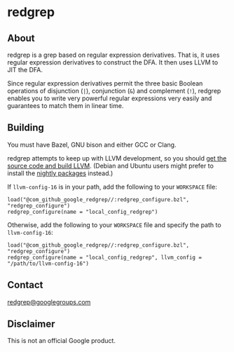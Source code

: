 # redgrep

## About

redgrep is a grep based on regular expression derivatives. That is, it uses
regular expression derivatives to construct the DFA. It then uses LLVM to JIT
the DFA.

Since regular expression derivatives permit the three basic Boolean operations
of disjunction (`|`), conjunction (`&`) and complement (`!`), redgrep enables
you to write very powerful regular expressions very easily and guarantees to
match them in linear time.

## Building

You must have Bazel, GNU bison and either GCC or Clang.

redgrep attempts to keep up with LLVM development, so you should
[get the source code and build LLVM](https://llvm.org/docs/GettingStarted.html#getting-the-source-code-and-building-llvm).
(Debian and Ubuntu users might prefer to install the
[nightly packages](https://apt.llvm.org/) instead.)

If `llvm-config-16` is in your path, add the following to your `WORKSPACE` file:

```
load("@com_github_google_redgrep//:redgrep_configure.bzl", "redgrep_configure")
redgrep_configure(name = "local_config_redgrep")
```

Otherwise, add the following to your `WORKSPACE` file and specify the path to
`llvm-config-16`:

```
load("@com_github_google_redgrep//:redgrep_configure.bzl", "redgrep_configure")
redgrep_configure(name = "local_config_redgrep", llvm_config = "/path/to/llvm-config-16")
```

## Contact

[redgrep@googlegroups.com](mailto:redgrep@googlegroups.com)

## Disclaimer

This is not an official Google product.
